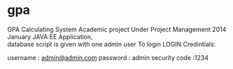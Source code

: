 gpa
===
GPA Calculating System
Academic project Under Project Management 2014 January
JAVA EE Application,  
database script is given with one  admin user To login 
LOGIN Credintials:

username : admin@admin.com
password : admin
security code :1234


